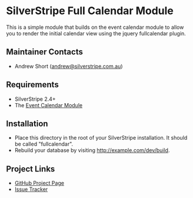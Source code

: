 # SilverStripe Full Calendar Module

This is a simple module that builds on the event calendar module to allow you to
render the initial calendar view using the jquery fullcalendar plugin.

## Maintainer Contacts
*  Andrew Short (<andrew@silverstripe.com.au>)

## Requirements
*  SilverStripe 2.4+
*  The [Event Calendar Module](http://silverstripe.org/event-calendar)

## Installation

*  Place this directory in the root of your SilverStripe installation. It should
   be called "fullcalendar".
*  Rebuild your database by visiting http://example.com/dev/build.

## Project Links
*  [GitHub Project Page](https://github.com/ajshort/silverstripe-fullcalendar)
*  [Issue Tracker](https://github.com/ajshort/silverstripe-fullcalendar/issues)